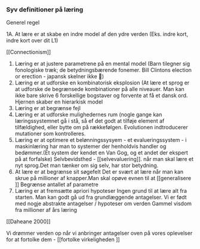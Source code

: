 ### Syv definitioner på læring 
Generel regel 

1A. At lære er at skabe en indre model af den ydre verden (Eks. indre kort, indre kort over dit L1)
    
[[Connectionism]]
1. Læring er at justere parametrene på en mental model (Barn tilegner sig fonologiske træk; de betydningsbærende fonemer. Bill Clintons election or erection - japansk skelner ikke 🤣)
2. Læring er at udforske en kombinatorisk eksplosion (At lære et sprog er at udforske de begrænsede kombinationer på alle niveauer. Man kan ikke bare skrive 6 forskellige bogstaver og forvente at få et dansk ord. Hjernen skaber en hierarkisk model
3. Læring er at begrænse fejl 
4. Læring er at udforske mulighedernes rum (nogle gange kan læringssystemnet gå i stå, så ef det godt at tilføje element af tilfældighed, eller bytte om på rækkefølgen. Evolutionen indtroducerer mutationer som kontrolleres.
5. Læring er at optimere et belønningssysyem - et evalueringssystem - i maskinlæring har man to systemer der henholdvis handler og bedømmer.(Et system der kendet en Van Gog, og et andet der ekspert på at forfalske) Selvbevidsthed - [[selvevaluering]]. når man skal lære et nyt sprog.Det man tænker om sig selv, har stor betydning. 
6. At lære er at begrænse sit søgefelt Det er svært at lære når man kan skrue på millioner af knapper.Man skal opøve evnen til at [[generalisere ]] Begrænse antallet af parametre 
7. Læring er at fremsætte apriori hypoteser Ingen grund til at lære alt fra starten. Man kan godt gå ud fra grundlæggende antagelser. Vi er født med nogje abstrakte antagelser / hypoteser om verden Gammel visdom fra millioner af års læring 



[[Daheane 2000]]


Vi drømmer verden op når vi anbringer antagelser oven på vores oplevelser for at fortolke dem - [[fortolke virkeligheden ]]
